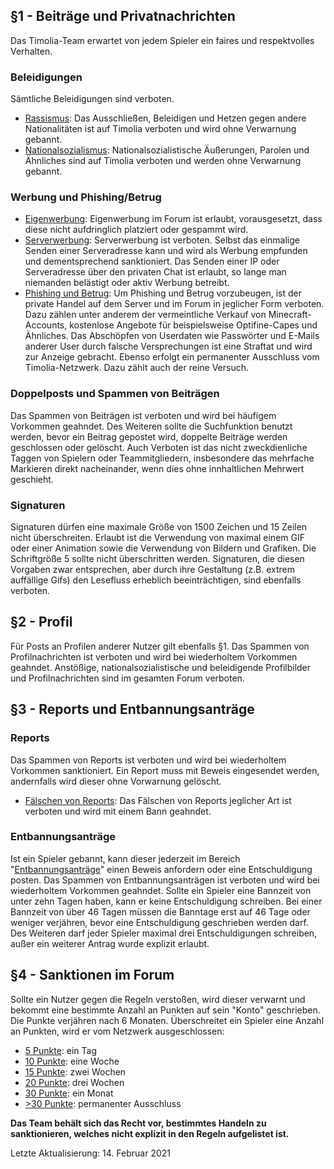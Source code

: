 ## §1 - Beiträge und Privatnachrichten
Das Timolia-Team erwartet von jedem Spieler ein faires und respektvolles Verhalten.

### Beleidigungen
Sämtliche Beleidigungen sind verboten.

- <u>Rassismus</u>: Das Ausschließen, Beleidigen und Hetzen gegen andere Nationalitäten ist auf Timolia verboten und wird ohne Verwarnung gebannt.
- <u>Nationalsozialismus</u>: Nationalsozialistische Äußerungen, Parolen und Ähnliches sind auf Timolia verboten und werden ohne Verwarnung gebannt.

### Werbung und Phishing/Betrug

- <u>Eigenwerbung</u>: Eigenwerbung im Forum ist erlaubt, vorausgesetzt, dass diese nicht aufdringlich platziert oder gespammt wird.
- <u>Serverwerbung</u>: Serverwerbung ist verboten. Selbst das einmalige Senden einer Serveradresse kann und wird als Werbung empfunden und dementsprechend sanktioniert. Das Senden einer IP oder Serveradresse 
über den privaten Chat ist erlaubt, so lange man niemanden belästigt oder aktiv Werbung betreibt. 
- <u>Phishing und Betrug</u>: Um Phishing und Betrug vorzubeugen, ist der private Handel auf dem Server und im Forum in jeglicher Form verboten. Dazu zählen unter anderem der vermeintliche Verkauf von Minecraft-Accounts, kostenlose Angebote
für beispielsweise Optifine-Capes und Ähnliches. Das Abschöpfen von Userdaten wie Passwörter und E-Mails anderer User durch falsche Versprechungen ist eine Straftat und wird zur Anzeige gebracht. Ebenso erfolgt ein
permanenter Ausschluss vom Timolia-Netzwerk. Dazu zählt auch der reine Versuch.

### Doppelposts und Spammen von Beiträgen
Das Spammen von Beiträgen ist verboten und wird bei häufigem Vorkommen geahndet. Des Weiteren sollte die Suchfunktion benutzt werden, bevor ein Beitrag gepostet wird, doppelte Beiträge werden geschlossen oder gelöscht.
Auch Verboten ist das nicht zweckdienliche Taggen von Spielern oder Teammitgliedern, insbesondere das mehrfache Markieren direkt nacheinander, wenn dies ohne innhaltlichen Mehrwert geschieht.

### Signaturen
Signaturen dürfen eine maximale Größe von 1500 Zeichen und 15 Zeilen nicht überschreiten. Erlaubt ist die Verwendung von maximal einem GIF oder einer Animation sowie die Verwendung von Bildern und Grafiken. Die Schriftgröße 5 sollte nicht überschritten werden.
Signaturen, die diesen Vorgaben zwar entsprechen, aber durch ihre Gestaltung (z.B. extrem auffällige Gifs) den Lesefluss erheblich beeinträchtigen, sind ebenfalls verboten.

## §2 - Profil
Für Posts an Profilen anderer Nutzer gilt ebenfalls §1. Das Spammen von Profilnachrichten ist verboten und wird bei wiederholtem Vorkommen geahndet. Anstößige, nationalsozialistische und 
beleidigende Profilbilder und Profilnachrichten sind im gesamten Forum verboten.

## §3 - Reports und Entbannungsanträge

### Reports
Das Spammen von Reports ist verboten und wird bei wiederholtem Vorkommen sanktioniert. Ein Report muss mit Beweis eingesendet werden, andernfalls wird dieser ohne Vorwarnung gelöscht.

- <u>Fälschen von Reports</u>: Das Fälschen von Reports jeglicher Art ist verboten und wird mit einem Bann geahndet.

### Entbannungsanträge
Ist ein Spieler gebannt, kann dieser jederzeit im Bereich "[Entbannungsanträge](https://forum.timolia.de/#reports-und-entbannungsantraege.46)" einen Beweis anfordern oder eine Entschuldigung posten. 
Das Spammen von Entbannungsanträgen ist verboten und wird bei wiederholtem Vorkommen geahndet. 
Sollte ein Spieler eine Bannzeit von unter zehn Tagen haben, kann er keine Entschuldigung schreiben. 
Bei einer Bannzeit von über 46 Tagen müssen die Banntage erst auf 46 Tage oder weniger verjähren, bevor eine Entschuldigung geschrieben werden darf. 
Des Weiteren darf jeder Spieler maximal drei Entschuldigungen schreiben, außer ein weiterer Antrag wurde explizit erlaubt.

## §4 - Sanktionen im Forum
Sollte ein Nutzer gegen die Regeln verstoßen, wird dieser verwarnt und bekommt eine bestimmte Anzahl an Punkten auf sein "Konto" geschrieben. Die Punkte verjähren nach 6 Monaten.
Überschreitet ein Spieler eine Anzahl an Punkten, wird er vom Netzwerk ausgeschlossen:

- <u>5 Punkte</u>: ein Tag
- <u>10 Punkte</u>: eine Woche
- <u>15 Punkte</u>: zwei Wochen
- <u>20 Punkte</u>: drei Wochen
- <u>30 Punkte</u>: ein Monat
- <u>>30 Punkte</u>: permanenter Ausschluss

<strong>Das Team behält sich das Recht vor, bestimmtes Handeln zu sanktionieren, welches nicht explizit in den Regeln aufgelistet ist.</strong>

Letzte Aktualisierung: 14. Februar 2021
